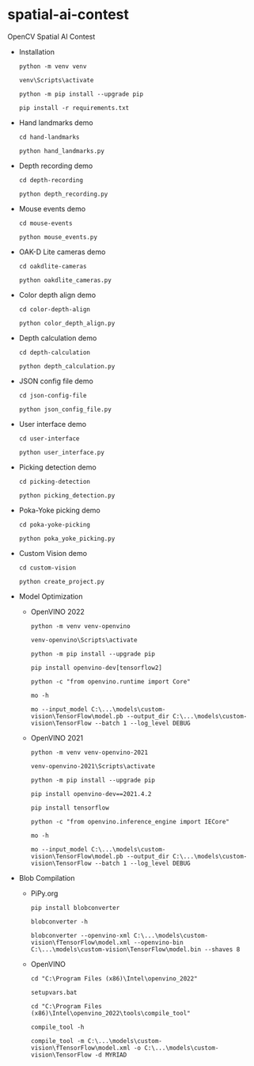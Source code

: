 # spatial-ai-contest
OpenCV Spatial AI Contest

- Installation
    ```
    python -m venv venv
    ```
    ```
    venv\Scripts\activate
    ```
    ```
    python -m pip install --upgrade pip
    ```
    ```
    pip install -r requirements.txt
    ```

- Hand landmarks demo
    ```
    cd hand-landmarks
    ```
    ```
    python hand_landmarks.py
    ```

- Depth recording demo
    ```
    cd depth-recording
    ```
    ```
    python depth_recording.py
    ```

- Mouse events demo
    ```
    cd mouse-events
    ```
    ```
    python mouse_events.py
    ```

- OAK-D Lite cameras demo
    ```
    cd oakdlite-cameras
    ```
    ```
    python oakdlite_cameras.py
    ```

- Color depth align demo
    ```
    cd color-depth-align
    ```
    ```
    python color_depth_align.py
    ```

- Depth calculation demo
    ```
    cd depth-calculation
    ```
    ```
    python depth_calculation.py
    ```

- JSON config file demo
    ```
    cd json-config-file
    ```
    ```
    python json_config_file.py
    ```

- User interface demo
    ```
    cd user-interface
    ```
    ```
    python user_interface.py
    ```

- Picking detection demo
    ```
    cd picking-detection
    ```
    ```
    python picking_detection.py
    ```

- Poka-Yoke picking demo
    ```
    cd poka-yoke-picking
    ```
    ```
    python poka_yoke_picking.py
    ```

- Custom Vision demo
    ```
    cd custom-vision
    ```
    ```
    python create_project.py
    ```

- Model Optimization
    - OpenVINO 2022
        ```
        python -m venv venv-openvino
        ```
        ```
        venv-openvino\Scripts\activate
        ```
        ```
        python -m pip install --upgrade pip
        ```
        ```
        pip install openvino-dev[tensorflow2]
        ```
        ```
        python -c "from openvino.runtime import Core"
        ```
        ```
        mo -h
        ```
        ```
        mo --input_model C:\...\models\custom-vision\TensorFlow\model.pb --output_dir C:\...\models\custom-vision\TensorFlow --batch 1 --log_level DEBUG
        ```
    - OpenVINO 2021
        ```
        python -m venv venv-openvino-2021
        ```
        ```
        venv-openvino-2021\Scripts\activate
        ```
        ```
        python -m pip install --upgrade pip
        ```
        ```
        pip install openvino-dev==2021.4.2
        ```
        ```
        pip install tensorflow
        ```
        ```
        python -c "from openvino.inference_engine import IECore"
        ```
        ```
        mo -h
        ```
        ```
        mo --input_model C:\...\models\custom-vision\TensorFlow\model.pb --output_dir C:\...\models\custom-vision\TensorFlow --batch 1 --log_level DEBUG
        ```

- Blob Compilation
    - PiPy.org
        ```
        pip install blobconverter
        ```
        ```
        blobconverter -h
        ```
        ```
        blobconverter --openvino-xml C:\...\models\custom-vision\fTensorFlow\model.xml --openvino-bin C:\...\models\custom-vision\TensorFlow\model.bin --shaves 8
        ```
    - OpenVINO
        ```
        cd "C:\Program Files (x86)\Intel\openvino_2022"
        ```
        ```
        setupvars.bat
        ```
        ```
        cd "C:\Program Files (x86)\Intel\openvino_2022\tools\compile_tool"
        ```
        ```
        compile_tool -h
        ```
        ```
        compile_tool -m C:\...\models\custom-vision\fTensorFlow\model.xml -o C:\...\models\custom-vision\TensorFlow -d MYRIAD
        ```
